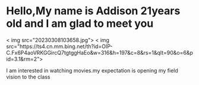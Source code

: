 <!DOCTYPE html>
<html>

<body>

<h1>Hello,My name is Addison 21years old and I am glad to meet you</h1>
< img   src="20230308103658.jpg">
< img   src="https://ts4.cn.mm.bing.net/th?id=OIP-C.Fx6P4aoVRKGGircQ7tgtggHaEo&w=316&h=197&c=8&rs=1&qlt=90&o=6&pid=3.1&rm=2">                                                                           
<p>I am interested in watching movies.my expectation is opening my field vision to the class</p >

</body>
</html>

